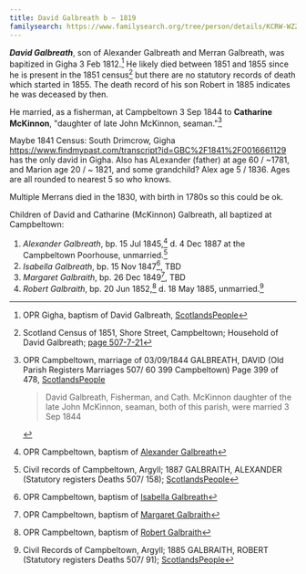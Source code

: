 ```yaml
---
title: David Galbreath b ~ 1819
familysearch: https://www.familysearch.org/tree/person/details/KCRW-WZZ
---
```

***David Galbreath***, son of Alexander Galbreath and Merran Galbreath, was bapitized in Gigha 3 Feb 1812.[^birth] He likely died between 1851 and 1855 since he is present in the 1851 census[^census1851] but there are no statutory records of death which started in 1855.  The death record of his son Robert in 1885 indicates he was deceased by then.

He married, as a fisherman, at Campbeltown 3 Sep 1844 to **Catharine McKinnon**, "daughter of late John McKinnon, seaman."[^marriage]

Maybe 1841 Census: South Drimcrow, Gigha https://www.findmypast.com/transcript?id=GBC%2F1841%2F0016661129  has the only david in Gigha.  Also has ALexander (father) at age 60 / ~1781, and Marion age 20 / ~ 1821, and some grandchild? Alex age 5 / 1836.   Ages are all rounded to nearest 5 so who knows.

Multiple Merrans died in the 1830, with birth in 1780s so this could be ok.


Children of David and Catharine (McKinnon) Galbreath, all baptized at Campbeltown:

1. *Alexander Galbreath*, bp. 15 Jul 1845,[^alexander-birth] d. 4 Dec 1887 at the Campbeltown Poorhouse, unmarried.[^alexander-death]
2. *Isabella Galbreath*, bp. 15 Nov 1847[^isabella-birth], TBD
3. *Margaret Galbraith*, bp. 26 Dec 1849[^margaret-birth], TBD
4. *Robert Galbraith*, bp. 20 Jun 1852,[^robert-birth] d. 18 May 1885, unmarried.[^robert-death]

[^birth]: OPR Gigha, baptism of David Galbreath, [ScotlandsPeople](https://www.scotlandspeople.gov.uk/record-results?search_type=people&event=%28B%20OR%20C%20OR%20S%29&record_type%5B0%5D=opr_births&church_type=Old%20Parish%20Registers&dl_cat=church&dl_rec=church-births-baptisms&surname=galbreath&surname_so=fuzzy&forename=david&forename_so=starts&sex=M&from_year=1810&to_year=1812&parent_names_so=exact&parent_name_two_so=exact&county=ARGYLL&record=Church%20of%20Scotland%20%28old%20parish%20registers%29%20Roman%20Catholic%20Church%20Other%20churches)

[^marriage]: OPR Campbeltown, marriage of 03/09/1844 GALBREATH, DAVID (Old Parish Registers Marriages 507/ 60 399 Campbeltown) Page 399 of 478, [ScotlandsPeople](https://www.scotlandspeople.gov.uk/view-image/nrs_opr_records/9530949?image=399)
    > David Galbreath, Fisherman, and Cath. McKinnon
    > daughter of the late John McKinnon, seaman,
    > both of this parish, were married 3 Sep 1844
    
    
[^census1851]: Scotland Census of 1851, Shore Street, Campbeltown; Household of David Galbreath; [page 507-7-21](/sources/scotland-census-1851-campbeltown.md#507-7-21)

[^alexander-birth]: OPR Campbeltown, baptism of [Alexander Galbreath](/sources/opr-campbeltown-births.md#1845-07-15-alexander-galbreath)

[^alexander-death]: Civil records of Campbeltown, Argyll; 1887 GALBRAITH, ALEXANDER (Statutory registers Deaths 507/ 158); [ScotlandsPeople](https://www.scotlandspeople.gov.uk/view-image/nrs_stat_deaths/2882348)

[^isabella-birth]: OPR Campbeltown, baptism of [Isabella Galbreath](/sources/opr-campbeltown-births.md#1847-11-15-isabella-galbreath)

[^margaret-birth]: OPR Campbeltown, baptism of [Margaret Galbraith](/sources/opr-campbeltown-births.md#1849-12-26-margaret-galbraith)

[^robert-birth]: OPR Campbeltown, baptism of [Robert Galbraith](/sources/opr-campbeltown-births.md#1852-06-29-robert-galbraith)

[^robert-death]: Civil Records of Campbeltown, Argyll; 1885 GALBRAITH, ROBERT (Statutory registers Deaths 507/ 91); [ScotlandsPeople](https://www.scotlandspeople.gov.uk/view-image/nrs_stat_deaths/2724218)
